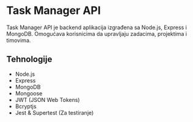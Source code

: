 # Task Manager API

Task Manager API je backend aplikacija izgrađena sa Node.js, Express i MongoDB. Omogućava korisnicima da upravljaju zadacima, projektima i timovima.

## Tehnologije

- Node.js
- Express
- MongoDB
- Mongoose
- JWT (JSON Web Tokens)
- Bcryptjs
- Jest & Supertest (Za testiranje)
